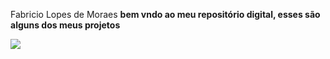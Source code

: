 Fabricio Lopes de Moraes
**bem vndo ao meu repositório digital, esses são alguns dos meus projetos**

![](https://media.tenor.com/ISCbeJiZt3cAAAAM/bellingham-real-madrid.gif)
